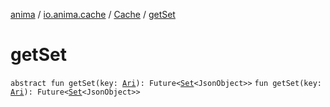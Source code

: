 [anima](../../index.md) / [io.anima.cache](../index.md) / [Cache](index.md) / [getSet](./get-set.md)

# getSet

`abstract fun getSet(key: `[`Ari`](../../io.anima/-ari.md)`): Future<`[`Set`](https://kotlinlang.org/api/latest/jvm/stdlib/kotlin.collections/-set/index.html)`<JsonObject>>`
`fun getSet(key: `[`Ari`](../../io.anima/-ari.md)`): Future<`[`Set`](https://kotlinlang.org/api/latest/jvm/stdlib/kotlin.collections/-set/index.html)`<JsonObject>>`